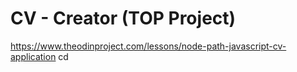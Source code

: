 # CV - Creator (TOP Project)

<https://www.theodinproject.com/lessons/node-path-javascript-cv-application>
cd
